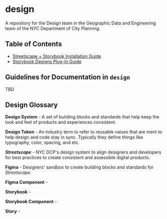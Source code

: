 # design

A repository for the Design team in the Geographic Data and Engineering team of the NYC Department of City Planning.

## Table of Contents

- [Streetscape + Storybook Installation Guide](https://github.com/NYCPlanning/design/blob/main/streetscape-storybook-installation-guide.md)
- [Storybook Designs Plug-In Guide](https://github.com/NYCPlanning/design/blob/main/storybook-designs-plugin-guide.md)

## Guidelines for Documentation in `design`

TBD

## Design Glossary

**Design System** - A set of building blocks and standards that help keep the look and feel of products and experiences consistent.

**Design Token** - An industry term to refer to reusable values that are ment to help design and code stay in sync. Typically they define things like typography, color, spacing, and etc.

***Streetscape*** - NYC DCP's design system to align designers and developers for best practices to create consistent and assessible digital products.

**Figma** - Designers' sandbox to create building blocks and standards for *Streetscape*.

**Figma Component** -

**Storybook** -

**Storybook Component** -

**Story** - 